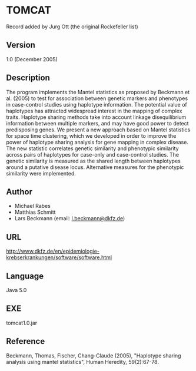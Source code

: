 # TOMCAT
Record added by Jurg Ott (the original Rockefeller list)

## Version
1.0 (December 2005)

## Description
The program implements the Mantel statistics as proposed by Beckmann et al. (2005) to test for association between genetic markers and phenotypes in case-control studies using haplotype information. The potential value of haplotypes has attracted widespread interest in the mapping of complex traits. Haplotype sharing methods take into account linkage disequilibrium information between multiple markers, and may have good power to detect predisposing genes. We present a new approach based on Mantel statistics for space time clustering, which we developed in order to improve the power of haplotype sharing analysis for gene mapping in complex disease. The new statistic correlates genetic similarity and phenotypic similarity across pairs of haplotypes for case-only and case-control studies. The genetic similarity is measured as the shared length between haplotypes around a putative disease locus. Alternative measures for the phenotypic similarity were implemented.

## Author
* Michael Rabes
* Matthias Schmitt
* Lars Beckmann (email: l.beckmann@dkfz.de)

## URL
http://www.dkfz.de/en/epidemiologie-krebserkrankungen/software/software.html

## Language
Java 5.0

## EXE
tomcat1.0.jar

## Reference
Beckmann, Thomas, Fischer, Chang-Claude (2005), "Haplotype sharing analysis using mantel statistics", Human Heredity, 59(2):67-78.